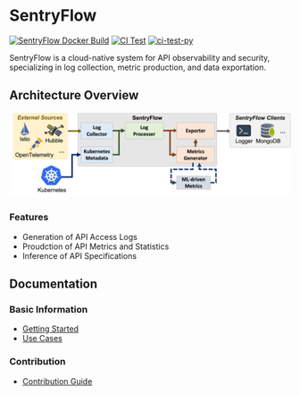 # SentryFlow

[![SentryFlow Docker Build](https://github.com/boanlab/numbat/actions/workflows/sentryflow-release-image.yml/badge.svg)](https://github.com/boanlab/numbat/actions/workflows/sentryflow-release-image.yml) [![CI Test](https://github.com/boanlab/numbat/actions/workflows/ci-test-go.yml/badge.svg)](https://github.com/boanlab/numbat/actions/workflows/ci-test-go.yml) [![ci-test-py](https://github.com/boanlab/sentryflow/actions/workflows/ci-test-py.yml/badge.svg)](https://github.com/boanlab/sentryflow/actions/workflows/ci-test-py.yml)

SentryFlow is a cloud-native system for API observability and security, specializing in log collection, metric production, and data exportation.

## Architecture Overview

![Numbat_Overview](docs/sentryflow_overview.png)

### Features
- Generation of API Access Logs
- Proudction of API Metrics and Statistics
- Inference of API Specifications

## Documentation

### Basic Information
- [Getting Started](docs/getting_started.md)
- [Use Cases](examples/README.md)

### Contribution
- [Contribution Guide](contribution/README.md)
